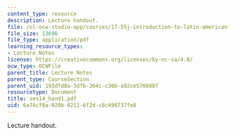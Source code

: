 ```yaml
---
content_type: resource
description: Lecture handout.
file: /ol-ocw-studio-app/courses/17-55j-introduction-to-latin-american-studies-fall-2006/6a74cf8a029b02116f2dc8c498737fe8_ses14_hand1.pdf
file_size: 13696
file_type: application/pdf
learning_resource_types:
- Lecture Notes
license: https://creativecommons.org/licenses/by-nc-sa/4.0/
ocw_type: OCWFile
parent_title: Lecture Notes
parent_type: CourseSection
parent_uid: 193dfd8a-3dfb-364c-c36b-a92ce5706807
resourcetype: Document
title: ses14_hand1.pdf
uid: 6a74cf8a-029b-0211-6f2d-c8c498737fe8
---
```

Lecture handout.
